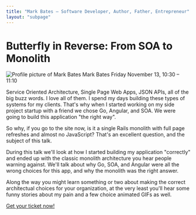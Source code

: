 ```yaml
---
title: "Mark Bates — Software Developer, Author, Father, Entrepreneur"
layout: "subpage"
---
```


<div class="speaker-intro clearfix">
  <h1>Butterfly in Reverse: From SOA to Monolith</h1>

  <div class="speaker-slot">
    <img src="/img/speakers/speaker-mark-bates.jpg" alt="Profile picture of Mark Bates" class="speaker-image">
    <span>Mark Bates</span>
    Friday November 13,
    10:30 – 11:10
  </div>
</div>

Service Oriented Architecture, Single Page Web Apps, JSON APIs, all of the big buzz words. I love all of them. I spend my days building these types of systems for my clients. That's why when I started working on my side project startup with a friend we chose Go, Angular, and SOA. We were going to build this application "the right way".

So why, if you go to the site now, is it a single Rails monolith with full page refreshes and almost no JavaScript? That's an excellent question, and the subject of this talk.

During this talk we'll look at how I started building my application "correctly" and ended up with the classic monolith architecture you hear people warning against. We'll talk about why Go, SOA, and Angular were all the wrong choices for this app, and why the monolith was the right answer.

Along the way you might learn something or two about making the correct architectual choices for your organization, at the very least you'll hear some funny stories about my pain and a few choice animated GIFs as well.

<p class="center-text">
  <a href="https://ti.to/rocketconf-amsterdam/2015" class="button">Get your ticket now!</a>
</p>